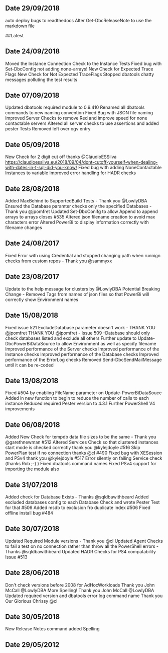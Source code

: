 ## Date 29/09/2018
auto deploy bugs to readthedocs
Alter Get-DbcReleaseNote to use the markdown file

##Latest

## Date 24/09/2018
Moved the Instance Connection Check to the Instance Tests
Fixed bug with Set-DbcConfig not adding none-arrays!
New Check for Expected Trace Flags
New Check for Not Expected TraceFlags
Stopped dbatools chatty messages polluting the test results

## Date 07/09/2018
Updated dbatools required module to 0.9.410
Renamed all dbatools commands to new naming convention
Fixed Bug with JSON file naming
Improved Server Checks to remove Red and improve speed for none contactable servers
Altered all server checks to use assertions and added pester Tests
Removed left over ogv entry 

## Date 05/09/2018
New Check for 2 digit cut off thanks @CláudioESSilva
https://claudioessilva.eu/2018/09/04/dont-cutoff-yourself-when-dealing-with-dates-in-t-sql-did-you-know/
Fixed bug with adding NoneContactable Instances to variable
Improved error handling for HADR checks 

## Date 28/08/2018
Added MaxBehind to SupportedBuild Tests - Thank you @LowlyDBA
Ensured the Database paramter checks only the specified Databases - Thank you @jpomfret
Updated Set-DbcConifg to allow Append to append arrays to arrays closes #535
Altered json filename creation to avoid max characters error
Altered PowerBi to display information correctly with filename changes

## Date 24/08/2017
Fixed Error with using Credential and stopped changing path when runnign checks from custom repos - Thank you @sammyxx

## Date 23/08/2017
Update to the help message for clusters by @LowlyDBA
Potential Breaking Change - Removed Tags from names of json files so that PowerBi will correctly show Environment names

## Date 15/08/2018
Fixed issue 521 ExcludeDatabase parameter doesn't work - THANK YOU @jpomfret
THANK YOU @jpomfret - Issue 509 -Database should only check databases listed and exclude all others
Further update to Update-DbcPowerBiDataSource to allow Environment as well as specify filename
Improved performance of the Server checks
Improved performance of the Instance checks
Improved performance of the Database checks
Improved performance of the ErrorLog checks
Removed Send-DbcSendMailMessage until it can be re-coded

## Date 13/08/2018
Fixed #504 by enabling FileName parameter on Update-PowerBiDataSouce
Added in new function to begin to reduce the number of calls to each instance
Reduced required Pester version to 4.3.1
Further PowerShell V4 improvements

## Date 06/08/2018
Added New Check for tempdb data file sizes to be the same - Thank you @garethnewman #512
Altered Services Check so that clustered instances start mode is checked correctly thank you @kylejdoyle #516
Skip PowerPlan test if no connection thanks @cl #490
Fixed bug with XESession and PSv4 thank you @kylejdoyle #517
Error silently on failing Service check (thanks Rob ;-) ) 
Fixed dbatools command names
Fixed PSv4 support for importing the module also

## Date 31/07/2018

Added check for Database Exists - Thanks @sqldbawithbeard
Added excluded databases config to each Database Check and wrote Pester Test for that #506
Added msdb to exclusion fro duplicate index #506
Fixed offline install bug #484

## Date 30/07/2018

Updated Required Module versions - Thank you @cl
Updated Agent Checks to fail a test on no connection rather than throw all the PowerShell errors - Thanks @sqldbawithbeard
Updated HADR Checks for PS4 compatability Issue #513

## Date 28/06/2018

Don't check versions before 2008 for AdHocWorkloads Thank you John McCall @LowlyDBA
More Spelling! Thank you John McCall @LowlyDBA
Updated required version and dbatools error log command name Thank you Our Glorious Chrissy @cl

## Date 30/05/2018
New Release Notes command added
Spelling

## Date 29/05/2012

